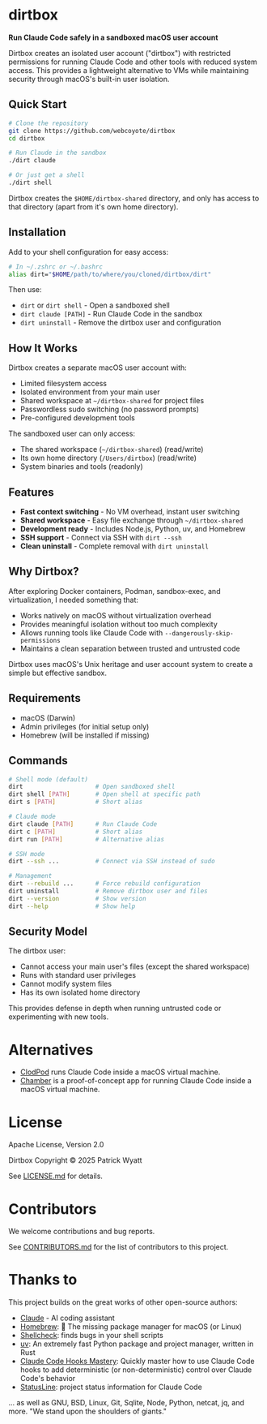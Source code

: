 # dirtbox

**Run Claude Code safely in a sandboxed macOS user account**

Dirtbox creates an isolated user account ("dirtbox") with restricted permissions for running Claude Code and other tools with reduced system access. This provides a lightweight alternative to VMs while maintaining security through macOS's built-in user isolation.


## Quick Start

```bash
# Clone the repository
git clone https://github.com/webcoyote/dirtbox
cd dirtbox

# Run Claude in the sandbox
./dirt claude

# Or just get a shell
./dirt shell
```

Dirtbox creates the `$HOME/dirtbox-shared` directory, and only has access to that directory (apart from it's own home directory).


## Installation

Add to your shell configuration for easy access:

```bash
# In ~/.zshrc or ~/.bashrc
alias dirt="$HOME/path/to/where/you/cloned/dirtbox/dirt"
```

Then use:
- `dirt` or `dirt shell` - Open a sandboxed shell
- `dirt claude [PATH]` - Run Claude Code in the sandbox
- `dirt uninstall` - Remove the dirtbox user and configuration


## How It Works

Dirtbox creates a separate macOS user account with:

- Limited filesystem access
- Isolated environment from your main user
- Shared workspace at `~/dirtbox-shared` for project files
- Passwordless sudo switching (no password prompts)
- Pre-configured development tools

The sandboxed user can only access:

- The shared workspace (`~/dirtbox-shared`) (read/write)
- Its own home directory (`/Users/dirtbox`) (read/write)
- System binaries and tools (readonly)


## Features

- **Fast context switching** - No VM overhead, instant user switching
- **Shared workspace** - Easy file exchange through `~/dirtbox-shared`
- **Development ready** - Includes Node.js, Python, uv, and Homebrew
- **SSH support** - Connect via SSH with `dirt --ssh`
- **Clean uninstall** - Complete removal with `dirt uninstall`


## Why Dirtbox?

After exploring Docker containers, Podman, sandbox-exec, and virtualization, I needed something that:

- Works natively on macOS without virtualization overhead
- Provides meaningful isolation without too much complexity
- Allows running tools like Claude Code with `--dangerously-skip-permissions`
- Maintains a clean separation between trusted and untrusted code

Dirtbox uses macOS's Unix heritage and user account system to create a simple but effective sandbox.


## Requirements

- macOS (Darwin)
- Admin privileges (for initial setup only)
- Homebrew (will be installed if missing)


## Commands

```bash
# Shell mode (default)
dirt                    # Open sandboxed shell
dirt shell [PATH]       # Open shell at specific path
dirt s [PATH]           # Short alias

# Claude mode
dirt claude [PATH]      # Run Claude Code
dirt c [PATH]           # Short alias
dirt run [PATH]         # Alternative alias

# SSH mode
dirt --ssh ...          # Connect via SSH instead of sudo

# Management
dirt --rebuild ...      # Force rebuild configuration
dirt uninstall          # Remove dirtbox user and files
dirt --version          # Show version
dirt --help             # Show help
```


## Security Model

The dirtbox user:
- Cannot access your main user's files (except the shared workspace)
- Runs with standard user privileges
- Cannot modify system files
- Has its own isolated home directory

This provides defense in depth when running untrusted code or experimenting with new tools.


# Alternatives

- [ClodPod](https://github.com/webcoyote/clodpod) runs Claude Code inside a macOS virtual machine.
- [Chamber](https://github.com/cirruslabs/chamber) is a proof-of-concept app for running Claude Code inside a macOS virtual machine.


# License

Apache License, Version 2.0

Dirtbox Copyright © 2025 Patrick Wyatt

See [LICENSE.md](LICENSE.md) for details.


# Contributors

We welcome contributions and bug reports.

See [CONTRIBUTORS.md](CONTRIBUTORS.md) for the list of contributors to this project.


# Thanks to

This project builds on the great works of other open-source authors:

- [Claude](https://www.anthropic.com/claude) - AI coding assistant
- [Homebrew](https://brew.sh): 🍺 The missing package manager for macOS (or Linux)
- [Shellcheck](https://www.shellcheck.net): finds bugs in your shell scripts
- [uv](https://docs.astral.sh/uv/): An extremely fast Python package and project manager, written in Rust
- [Claude Code Hooks Mastery](https://github.com/disler/claude-code-hooks-mastery): Quickly master how to use Claude Code hooks to add deterministic (or non-deterministic) control over Claude Code's behavior
- [StatusLine](https://gist.github.com/dhkts1/55709b1925b94aec55083dd1da9d8f39): project status information for Claude Code

... as well as GNU, BSD, Linux, Git, Sqlite, Node, Python, netcat, jq, and more. "We stand upon the shoulders of giants."
